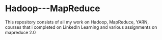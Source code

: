 # Hadoop---MapReduce
This repository consists of all my work on Hadoop, MapReduce, YARN, courses that i completed on LinkedIn Learning and various assignments on mapreduce 2.0
